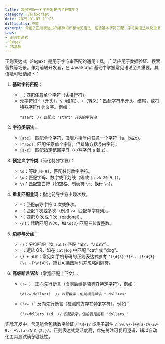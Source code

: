 ```yaml
---
title: 如何判断一个字符串是否全是数字？
category: JavaScript
date: 2025-07-07 11:25
difficulty: 中等
excerpt: 介绍了正则表达式的基础知识和常见语法，包括基本字符匹配、字符类语法以及重复量词。
tags:
- 正则表达式
- Regex
- JS基础
---
```

正则表达式（Regex）是用于字符串匹配的通用工具，广泛应用于数据验证、搜索替换等场景。作为前端开发者，在 JavaScript 基础中掌握常见语法至关重要。其语法可归纳如下：  

1. **基础字符匹配**：  
   - `.`：匹配任意单个字符（除换行符）。
   - 元字符如 `^`（开头）、`$`（结尾）、`\`（转义）：匹配字符串开头、结尾，或将特殊字符作为文字。例如：  
     ```regex
     ^start  // 匹配以 "start" 开头的字符串
     ```

2. **字符类语法**：  
   - `[abc]`：匹配单个字符，仅限方括号内任意一个字符（a、b或c）。  
   - `[^abc]`：匹配任意单个字符，但排除方括号内字符。  
   - `[a-z]`：匹配指定范围字符（小写字母 a 到 z）。

3. **预定义字符类**（简化特殊字符）：  
   - `\d`：等效 `[0-9]`，匹配任何数字字符。  
   - `\w`：匹配字母、数字或下划线（等效 `[a-zA-Z0-9_]`）。  
   - `\s`：匹配空白符（如空格、制表符 `\t`、换行 `\n`）。

4. **重复匹配量词**：指定前导字符出现次数。  
   - `*`：匹配前导字符 0 次或多次。  
   - `+`：匹配 1 次或多次（例如 `\w+` 匹配单字序列）。  
   - `?`：匹配 0 次或 1 次（optional）。  
   - `{n}`：精确匹配 n 次，如 `\d{3}` 匹配三位数整数。  

5. **边界与分组**：  
   - `()`：分组匹配（如 `(ab)+` 匹配 "ab"、"abab"）。  
   - `|`：逻辑 OR，如在 `cat|dog` 中匹配 "cat" 或 "dog"。  
   - `{} + 分界`：常见如手机号码的正则表达式参考 `^(\d{3})?[\s.-]?\d{3}[\s.-]?\d{4}$`，捕获可选国际码并忽略间隔符。

6. **高级断言语法**（零宽匹配上下文）：  
   - `(?= )`：正向先行断言（检测后续是否存在特定字符），例如：  
     ```regex
     \d(?= dollars)  // 匹配数字，但前提是后接 " dollars"
     ```  
   - `(?<= )`：反向先行断言（检测前方存在特定字符），例如：  
     ```regex
     (?<=dollars )\d  // 匹配数字，但前提是前有 "dollars "
     ```  

实际开发中，常见组合包括数字验证 `/^\d+$/` 或电子邮件 `/[\w.%+-]+@[a-zA-Z0-9.-]+\.[a-zA-Z]{2,}/`。正则表达式灵活度高，优先关注可复用逻辑，辅以自动化工具测试确保健壮性。
